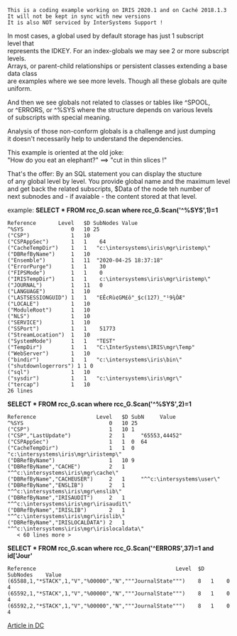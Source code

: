  ~~~
 This is a coding example working on IRIS 2020.1 and on Caché 2018.1.3 
 It will not be kept in sync with new versions      
 It is also NOT serviced by InterSystems Support !   
~~~ 

In most cases, a global used by default storage has just 1 subscript level that     
represents the IDKEY.  For an index-globals we may see 2 or more subscript levels.     
Arrays, or parent-child relationships or persistent classes extending a base data class   
are examples where we see more levels. Though all these globals are quite uniform.  

And then we see globals not related to classes or tables like ^SPOOL,   
or ^ERRORS, or ^%SYS where the structure depends on various levels  
of subscripts with special meaning. 

Analysis of those non-conform globals is a challenge and just dumping  
it doesn't necessarily help to understand the dependencies.    

This example is oriented at the old joke:   
"How do you eat an elephant?" ==> "cut in thin slices !" 
  
That's the offer: By an SQL statement you can display the stucture    
of any global level by level. You provide global name and the maximum level    
and get back the related subscripts, $Data of the node teh number of   
next subnodes and - if avaiable - the content stored at that level.  

example: 
__SELECT * FROM rcc_G.scan where rcc_G.Scan('^%SYS',1)=1__

~~~
Reference       Level	$D SubNodes Value
^%SYS               0	10 25	 
("CSP")             1	10	 	 
("CSPAppSec")       1	1    64
("CacheTempDir")    1	1   "c:\intersystems\iris\mgr\iristemp\"
("DBRefByName")     1	10	 	 
("Ensemble")        1	11  "2020-04-25 18:37:18"
("ErrorPurge")      1	1    30
("FIPSMode")        1	1    0
("IRISTempDir")     1	1    c:\intersystems\iris\mgr\iristemp\"
("JOURNAL")         1	11   0
("LANGUAGE")        1	10	 	 
("LASTSESSIONGUID") 1	1   "EÊcRù¢GM£ô"_$c(127)_"¹9¾ÒÆ"
("LOCALE")          1	10	 	 
("ModuleRoot")      1	10	 	 
("NLS")             1	10	 	 
("SERVICE")         1	10	 	 
("SSPort")          1	1    51773
("StreamLocation")  1	10	 	 
("SystemMode")      1	1   "TEST"
("TempDir")         1	1   "C:\InterSystems\IRIS\mgr\Temp"
("WebServer")       1	10	 	 
("bindir")          1	1   "c:\intersystems\iris\bin\"
("shutdownlogerrors") 1 1 0
("sql")             1	10	 	 
("sysdir")          1	1   "c:\intersystems\iris\mgr\"
("tercap")          1	10	 	 
26 lines
~~~

__SELECT * FROM rcc_G.scan where rcc_G.Scan('^%SYS',2)=1__
~~~
Reference                   Level	$D SubN     Value
^%SYS                           0	10 25  
("CSP")                         1	10 1  
("CSP","LastUpdate")            2	1     "65553,44452"
("CSPAppSec")                   1	1  0  64
("CacheTempDir")                1	1  0  "c:\intersystems\iris\mgr\iristemp\"
("DBRefByName")                 1	10 9 	 
("DBRefByName","CACHE")         2	1     "^^c:\intersystems\iris\mgr\cache\"
("DBRefByName","CACHEUSER")     2	1     "^^c:\intersystems\user\"
("DBRefByName","ENSLIB")        2	1     "^^c:\intersystems\iris\mgr\enslib\"
("DBRefByName","IRISAUDIT")     2	1     "^^c:\intersystems\iris\mgr\irisaudit\"
("DBRefByName","IRISLIB")       2	1     "^^c:\intersystems\iris\mgr\irislib\"
("DBRefByName","IRISLOCALDATA") 2	1     "^^c:\intersystems\iris\mgr\irislocaldata\"
   < 60 lines more >
~~~
__SELECT * FROM rcc_G.scan where rcc_G.Scan('^ERRORS',37)=1 and id\['Jour'__
~~~
Reference                                            Level	$D	SubNodes	Value
(65588,1,"*STACK",1,"V","%00000","N","""JournalState""")	8	1	 0	       4
(65592,1,"*STACK",1,"V","%00000","N","""JournalState""")	8	1	 0	       4
(65592,2,"*STACK",1,"V","%00000","N","""JournalState""")	8	1	 0	       4
~~~

[Article in DC](https://community.intersystems.com/post/golbal-scanning-slicing)

